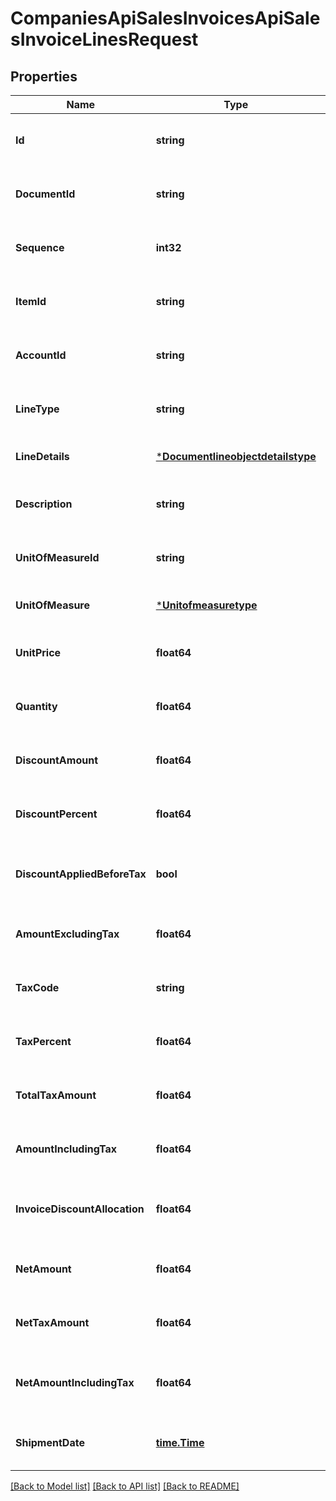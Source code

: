 # CompaniesApiSalesInvoicesApiSalesInvoiceLinesRequest

## Properties
Name | Type | Description | Notes
------------ | ------------- | ------------- | -------------
**Id** | **string** | The id property for the Dynamics 365 Business Central salesInvoiceLine entity | [optional] [default to null]
**DocumentId** | **string** | The documentId property for the Dynamics 365 Business Central salesInvoiceLine entity | [optional] [default to null]
**Sequence** | **int32** | The sequence property for the Dynamics 365 Business Central salesInvoiceLine entity | [optional] [default to null]
**ItemId** | **string** | The itemId property for the Dynamics 365 Business Central salesInvoiceLine entity | [optional] [default to null]
**AccountId** | **string** | The accountId property for the Dynamics 365 Business Central salesInvoiceLine entity | [optional] [default to null]
**LineType** | **string** | The lineType property for the Dynamics 365 Business Central salesInvoiceLine entity | [optional] [default to null]
**LineDetails** | [***Documentlineobjectdetailstype**](documentlineobjectdetailstype.md) |  | [optional] [default to null]
**Description** | **string** | The description property for the Dynamics 365 Business Central salesInvoiceLine entity | [optional] [default to null]
**UnitOfMeasureId** | **string** | The unitOfMeasureId property for the Dynamics 365 Business Central salesInvoiceLine entity | [optional] [default to null]
**UnitOfMeasure** | [***Unitofmeasuretype**](unitofmeasuretype.md) |  | [optional] [default to null]
**UnitPrice** | **float64** | The unitPrice property for the Dynamics 365 Business Central salesInvoiceLine entity | [optional] [default to null]
**Quantity** | **float64** | The quantity property for the Dynamics 365 Business Central salesInvoiceLine entity | [optional] [default to null]
**DiscountAmount** | **float64** | The discountAmount property for the Dynamics 365 Business Central salesInvoiceLine entity | [optional] [default to null]
**DiscountPercent** | **float64** | The discountPercent property for the Dynamics 365 Business Central salesInvoiceLine entity | [optional] [default to null]
**DiscountAppliedBeforeTax** | **bool** | The discountAppliedBeforeTax property for the Dynamics 365 Business Central salesInvoiceLine entity | [optional] [default to null]
**AmountExcludingTax** | **float64** | The amountExcludingTax property for the Dynamics 365 Business Central salesInvoiceLine entity | [optional] [default to null]
**TaxCode** | **string** | The taxCode property for the Dynamics 365 Business Central salesInvoiceLine entity | [optional] [default to null]
**TaxPercent** | **float64** | The taxPercent property for the Dynamics 365 Business Central salesInvoiceLine entity | [optional] [default to null]
**TotalTaxAmount** | **float64** | The totalTaxAmount property for the Dynamics 365 Business Central salesInvoiceLine entity | [optional] [default to null]
**AmountIncludingTax** | **float64** | The amountIncludingTax property for the Dynamics 365 Business Central salesInvoiceLine entity | [optional] [default to null]
**InvoiceDiscountAllocation** | **float64** | The invoiceDiscountAllocation property for the Dynamics 365 Business Central salesInvoiceLine entity | [optional] [default to null]
**NetAmount** | **float64** | The netAmount property for the Dynamics 365 Business Central salesInvoiceLine entity | [optional] [default to null]
**NetTaxAmount** | **float64** | The netTaxAmount property for the Dynamics 365 Business Central salesInvoiceLine entity | [optional] [default to null]
**NetAmountIncludingTax** | **float64** | The netAmountIncludingTax property for the Dynamics 365 Business Central salesInvoiceLine entity | [optional] [default to null]
**ShipmentDate** | [**time.Time**](time.Time.md) | The shipmentDate property for the Dynamics 365 Business Central salesInvoiceLine entity | [optional] [default to null]

[[Back to Model list]](../README.md#documentation-for-models) [[Back to API list]](../README.md#documentation-for-api-endpoints) [[Back to README]](../README.md)


